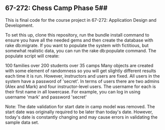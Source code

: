 ## 67-272: Chess Camp Phase 5##

This is final code for the course project in 67-272: Application Design and Development.

To set this up, clone this repository, run the bundle install command to ensure you have all the needed gems and then create the database with rake db:migrate. If you want to populate the system with fictitious, but somewhat realistic data, you can run the rake db:populate command. The populate script will create:

100 families
over 200 students
over 35 camps
Many objects are created with some element of randomness so you will get slightly different results each time it is run. However, instructors and users are fixed. All users in the system have a password of 'secret'. In terms of users there are two admins (Alex and Mark) and four instructor-level users. The username for each is their first name in all lowercase. For example, you can log in using username 'mark' and password 'secret'

Note: The date validation for start date in camp model was removed. The start date was originally required to be later than today's date. However, today's date is constantly changing and may cause errors in validating the sample data set. 